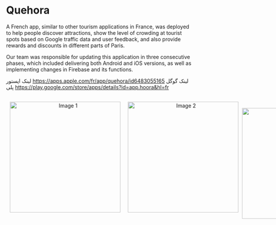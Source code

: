 # Quehora
A French app, similar to other tourism applications in France, was deployed to help people discover attractions, show the level of crowding at tourist spots based on Google traffic data and user feedback, and also provide rewards and discounts in different parts of Paris.

Our team was responsible for updating this application in three consecutive phases, which included delivering both Android and iOS versions, as well as implementing changes in Firebase and its functions.

لینک اپستور
https://apps.apple.com/fr/app/quehora/id6483055165
لینک گوگل پلی
https://play.google.com/store/apps/details?id=app.hoora&hl=fr

<div align="center" style="display:flex;flex-direction:row;align-items: center;">
  <img style="margin:10;" src="https://www.karlancer.com/api/file/x/x764/1698246407-MpjA.JPG" width="300" alt="Image 1">
  <img style="margin:10;" src="https://www.karlancer.com/api/file/x/x764/1698246410-vtb0.JPG" width="300" alt="Image 2">
  <div/>
<br/>
<br/>

<div align="center" style="display:flex;flex-direction:row;align-items: center;">
  <img  src="https://www.karlancer.com/api/file/x/x764/1698246410-G85M.JPG" width="300" alt="Image 3">
  <img  src="https://www.karlancer.com/api/file/x/x764/1698246406-HvYL.JPG" width="300" alt="Image 4">
  <div/>
